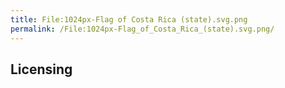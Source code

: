 ```yaml
---
title: File:1024px-Flag of Costa Rica (state).svg.png
permalink: /File:1024px-Flag_of_Costa_Rica_(state).svg.png/
---
```


## Licensing